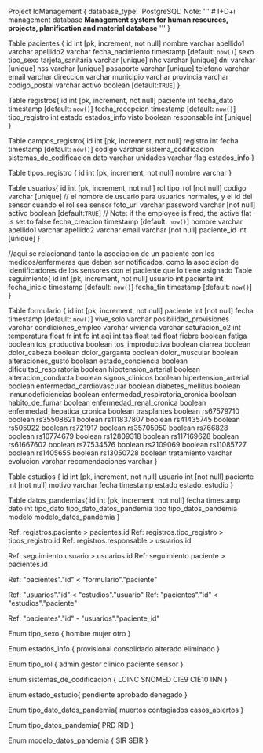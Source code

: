 Project IdManagement {
  database_type: 'PostgreSQL'
  Note: '''
    # I+D+i management database
    **Management system for human resources, projects, planification and material database**
  '''
}

Table pacientes {
  id int [pk, increment, not null]
  nombre varchar
  apellido1 varchar
  apellido2 varchar
  fecha_nacimiento timestamp [default: `now()`]
  sexo tipo_sexo
  tarjeta_sanitaria varchar [unique]
  nhc varchar [unique]
  dni varchar [unique]
  nss varchar [unique]
  pasaporte varchar [unique]
  telefono varchar
  email varchar
  direccion varchar
  municipio varchar
  provincia varchar
  codigo_postal varchar
  activo boolean [default:`TRUE`]
}


Table registros{
  id int [pk, increment, not null]
  paciente int
  fecha_dato timestamp [default: `now()`]
  fecha_recepcion timestamp [default: `now()`]
  tipo_registro int
  estado estados_info
  visto boolean
  responsable int [unique]
}

Table campos_registro{
  id int [pk, increment, not null]
  registro int
  fecha timestamp [default: `now()`]
  codigo varchar
  sistema_codificacion sistemas_de_codificacion
  dato varchar
  unidades varchar
  flag estados_info
}

Table tipos_registro {
  id int [pk, increment, not null]
  nombre varchar
}


Table usuarios{
  id int [pk, increment, not null]
  rol tipo_rol [not null]
  codigo varchar [unique] // el nombre de usuario para usuarios normales, y el id del sensor cuando el rol sea sensor
  foto_url varchar
  password varchar [not null]
  activo boolean [default:`TRUE`] // Note: if the employee is fired, the active flat is set to false
  fecha_creacion timestamp [default: `now()`]
  nombre varchar
  apellido1 varchar
  apellido2 varchar
  email varchar [not null]
  paciente_id int [unique]
}


//aqui se relacionand tanto la asociacion de un paciente con los medicos/enfermeras que deben ser notificados, como la asociacion de identificadores de los sensores con el paciente que lo tiene asignado
Table seguimiento{
  id int [pk, increment, not null]
  usuario int
  paciente int
  fecha_inicio timestamp [default: `now()`]
  fecha_fin timestamp [default: `now()`]
}


Table formulario {
  id int [pk, increment, not null]
  paciente int [not null]
  fecha timestamp [default: `now()`]
  vive_solo varchar
  posibilidad_provisiones varchar
  condiciones_empleo varchar
  vivienda varchar
  saturacion_o2 int
  temperatura float
  fr int
  fc int
  aqi int
  tas float
  tad float
  fiebre boolean
  fatiga boolean
  tos_productiva boolean
  tos_improductiva boolean
  diarrea boolean
  dolor_cabeza boolean
  dolor_garganta boolean
  dolor_muscular boolean
  alteraciones_gusto boolean
  estado_conciencia boolean
  dificultad_respiratoria boolean
  hipotension_arterial boolean
  alteracion_conducta boolean
  signos_clinicos boolean
  hipertension_arterial boolean
  enfermedad_cardiovascular boolean
  diabetes_mellitus boolean
  inmunodeficiencias boolean
  enfermedad_respiratoria_cronica boolean
  habito_de_fumar boolean
  enfermedad_renal_cronica boolean
  enfermedad_hepatica_cronica boolean
  trasplantes boolean
  rs67579710 boolean
  rs35508621 boolean
  rs111837807 boolean
  rs41435745 boolean
  rs505922 boolean
  rs721917 boolean
  rs35705950 boolean
  rs766828 boolean
  rs10774679 boolean
  rs12809318 boolean
  rs117169628 boolean
  rs61667602  boolean
  rs77534576 boolean
  rs2109069 boolean
  rs11085727 boolean
  rs1405655 boolean
  rs13050728 boolean
  tratamiento varchar
  evolucion varchar
  recomendaciones varchar
}

Table estudios {
  id int [pk, increment, not null]
  usuario int [not null]
  paciente int [not null]
  motivo varchar
  fecha timestamp
  estado estado_estudio
}

Table datos_pandemias{
  id int [pk, increment, not null]
  fecha timestamp
  dato int
  tipo_dato tipo_dato_datos_pandemia
  tipo tipo_datos_pandemia
  modelo modelo_datos_pandemia
}

Ref: registros.paciente > pacientes.id
Ref: registros.tipo_registro > tipos_registro.id
Ref: registros.responsable > usuarios.id

Ref: seguimiento.usuario > usuarios.id
Ref: seguimiento.paciente > pacientes.id

Ref: "pacientes"."id" < "formulario"."paciente"

Ref: "usuarios"."id" < "estudios"."usuario"
Ref: "pacientes"."id" < "estudios"."paciente"

Ref: "pacientes"."id" - "usuarios"."paciente_id"

Enum tipo_sexo {
  hombre
  mujer
  otro
}

Enum estados_info {
  provisional
  consolidado
  alterado
  eliminado
}

Enum tipo_rol {
  admin
  gestor
  clinico
  paciente
  sensor
}

Enum sistemas_de_codificacion {
  LOINC
  SNOMED
  CIE9
  CIE10
  INN
}

Enum estado_estudio{
  pendiente
  aprobado
  denegado
}

Enum tipo_dato_datos_pandemia{
  muertos
  contagiados
  casos_abiertos
}

Enum tipo_datos_pandemia{
  PRD
  RID
}

Enum modelo_datos_pandemia {
  SIR
  SEIR
}
